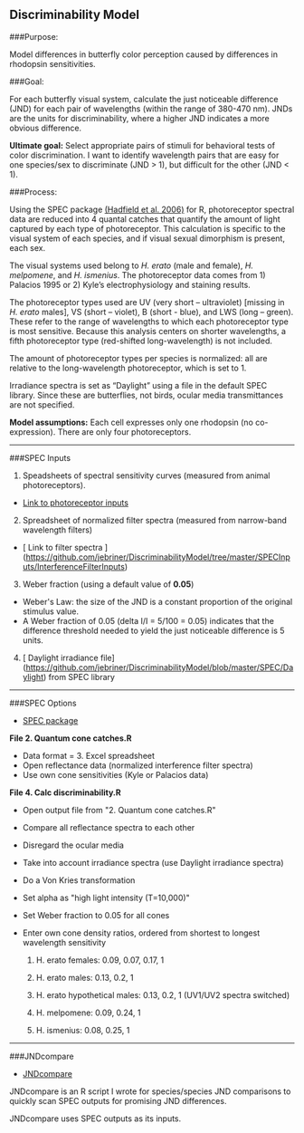 ﻿Discriminability Model
-----------------------

###Purpose: 

Model differences in butterfly color perception caused by differences in rhodopsin sensitivities.

###Goal: 

For each butterfly visual system, calculate the just noticeable difference (JND) for each pair of wavelengths (within the range of 380-470 nm). 
JNDs are the units for discriminability, where a higher JND indicates a more obvious difference.

**Ultimate goal:** Select appropriate pairs of stimuli for behavioral tests of color discrimination. I want to identify wavelength pairs that are easy for one species/sex to discriminate (JND > 1), but difficult for the other (JND < 1).


###Process: 

Using the SPEC package [(Hadfield et al. 2006)](http://rspb.royalsocietypublishing.org/content/273/1592/1347.abstract?ijkey=05e2609097c5f4e30e172452a347c414e1362aa0&keytype2=tf_ipsecsha) for R, photoreceptor spectral data are reduced into 4 quantal catches that quantify the amount of light captured by each type of photoreceptor. This calculation is specific to the visual system of each species, and if visual sexual dimorphism is present, each sex. 

The visual systems used belong to *H. erato* (male and female), *H. melpomene*, and  *H. ismenius*. The photoreceptor data comes from 1) Palacios 1995 or 2) Kyle’s electrophysiology and staining results. 

The photoreceptor types used are UV (very short – ultraviolet) [missing in *H. erato* males], VS (short – violet), B (short - blue), and LWS (long – green). These refer to the range of wavelengths to which each photoreceptor type is most sensitive. Because this analysis centers on shorter wavelengths, a fifth photoreceptor type (red-shifted long-wavelength) is not included. 

The amount of photoreceptor types per species is normalized: all are relative to the long-wavelength photoreceptor, which is set to 1.

Irradiance spectra is set as “Daylight” using a file in the default SPEC library. Since these are butterflies, not birds, ocular media transmittances are not specified. 


**Model assumptions:** Each cell expresses only one rhodopsin (no co-expression). There are only four photoreceptors.



---------------

###SPEC Inputs

1. Speadsheets of spectral sensitivity curves (measured from animal photoreceptors).  
 - [ Link to photoreceptor inputs ](https://github.com/jebriner/DiscriminabilityModel/tree/master/SPECInputs)
2. Spreadsheet of normalized filter spectra (measured from narrow-band wavelength filters)
 - [ Link to filter spectra ] (https://github.com/jebriner/DiscriminabilityModel/tree/master/SPECInputs/InterferenceFilterInputs)
3. Weber fraction (using a default value of **0.05**)
 - Weber's Law: the size of the JND is a constant proportion of the original stimulus value. 
 - A Weber fraction of 0.05  (delta I/I = 5/100 = 0.05) indicates that the difference threshold needed to yield the just noticeable difference is 5 units. 
4. [ Daylight irradiance file] (https://github.com/jebriner/DiscriminabilityModel/blob/master/SPEC/Daylight) from SPEC library

---------------

###SPEC Options

* [SPEC package](https://github.com/jebriner/DiscriminabilityModel/tree/master/SPEC)


**File 2. Quantum cone catches.R**

+ Data format = 3. Excel spreadsheet
+ Open reflectance data (normalized interference filter spectra)
+ Use own cone sensitivities (Kyle or Palacios data)


**File 4. Calc discriminability.R**

+ Open output file from "2. Quantum cone catches.R"
+ Compare all reflectance spectra to each other
+ Disregard the ocular media
+ Take into account irradiance spectra (use Daylight irradiance spectra)
+ Do a Von Kries transformation
+ Set alpha as "high light intensity (T=10,000)"
+ Set Weber fraction to 0.05 for all cones
+ Enter own cone density ratios, ordered from shortest to longest wavelength sensitivity

   1. H. erato females: 0.09, 0.07, 0.17, 1
 
   2. H. erato males: 0.13, 0.2, 1 
 
   3. H. erato hypothetical males: 0.13, 0.2, 1 (UV1/UV2 spectra switched)
 
   4. H. melpomene: 0.09, 0.24, 1
 
   5. H. ismenius: 0.08, 0.25, 1



-------------------------------------

###JNDcompare

* [JNDcompare](https://github.com/jebriner/DiscriminabilityModel/tree/master/JNDcompare)

JNDcompare is an R script I wrote for species/species JND comparisons to quickly scan SPEC outputs for promising JND differences.

JNDcompare uses SPEC outputs as its inputs.





